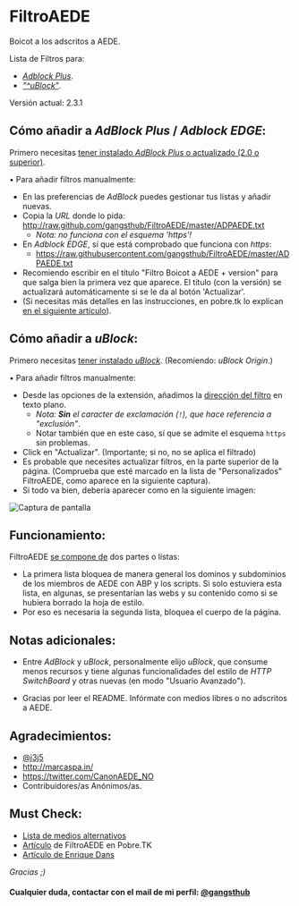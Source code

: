 FiltroAEDE
==========

Boicot a los adscritos a AEDE.

Lista de Filtros para:
- [*Adblock Plus*](https://github.com/gangsthub/FiltroAEDE#c%C3%B3mo-a%C3%B1adir-a-adblock-plus).
- [*"^uBlock"*](https://github.com/gangsthub/FiltroAEDE/blob/master/README.md#c%C3%B3mo-a%C3%B1adir-a-ublock).


Versión actual: 2.3.1


Cómo añadir a *AdBlock Plus* / *Adblock EDGE*:
----------

Primero necesitas [tener instalado *AdBlock Plus* o actualizado (2.0 o superior)].

• Para añadir filtros manualmente:

- En las preferencias de *AdBlock* puedes gestionar tus listas y añadir nuevas. 
- Copia la *URL* donde lo pida: http://raw.github.com/gangsthub/FiltroAEDE/master/ADPAEDE.txt
    - *Nota: no funciona con el esquema 'https'!*
- En *Adblock EDGE*, sí que está comprobado que funciona con *https*:
    - https://raw.githubusercontent.com/gangsthub/FiltroAEDE/master/ADPAEDE.txt
- Recomiendo escribir en el título "Filtro Boicot a AEDE + version" para que salga bien la primera vez que aparece. El título (con la versión) se actualizará automáticamente si se le da al botón 'Actualizar'.
- (Si necesitas más detalles en las instrucciones, en pobre.tk lo explican [en el siguiente artículo](http://pobre.tk/p/i/c/2-filtro-aede)).

Cómo añadir a *uBlock*:
----------

Primero necesitas [tener instalado *uBlock*]. (Recomiendo: *uBlock Origin*.)

• Para añadir filtros manualmente:

- Desde las opciones de la extensión, añadimos la [dirección del filtro](https://raw.githubusercontent.com/gangsthub/FiltroAEDE/master/ADPAEDE.txt) en texto plano.
    - *Nota: **Sin** el caracter de exclamación (`!`), que hace referencia a "exclusión"*.
    - Notar también que en este caso, sí que se admite el esquema `https` sin problemas.
- Click en "Actualizar". (Importante; si no, no se aplica el filtrado)
- Es probable que necesites actualizar filtros, en la parte superior de la página. (Comprueba que esté marcado en la lista de "Personalizados" FiltroAEDE, como aparece en la siguiente captura).
- Si todo va bien, debería aparecer como en la siguiente imagen:

![Captura de pantalla](http://i.imgur.com/Fy2vj7Y.png)


Funcionamiento:
----------

FiltroAEDE [se compone de] dos partes o listas:

- La primera lista bloquea de manera general los dominos y subdominios de los miembros de AEDE con ABP y los scripts. Si solo estuviera esta lista, en algunas, se presentarían las webs y su contenido como si se hubiera borrado la hoja de estilo.
- Por eso es necesaria la segunda lista, bloquea el cuerpo de la página.


Notas adicionales:
----------
- Entre *AdBlock* y *uBlock*, personalmente elijo *uBlock*, que consume menos recursos y tiene algunas funcionalidades del estilo de *HTTP SwitchBoard* y otras nuevas (en modo "Usuario Avanzado").

- Gracias por leer el README. Infórmate con medios libres o no adscritos a AEDE.

Agradecimientos:
----------
- [@j3j5]
- http://marcaspa.in/
- https://twitter.com/CanonAEDE_NO
- Contribuidores/as Anónimos/as.

Must Check:
----------
- [Lista de medios alternativos]
- [Artículo] de FiltroAEDE en Pobre.TK
- [Artículo de Enrique Dans]

*Gracias ;)*

#### Cualquier duda, contactar con el mail de mi perfil: [@gangsthub]
[se compone de]:https://github.com/gangsthub/FiltroAEDE/blob/master/ADPAEDE.txt
[tener instalado *AdBlock Plus* o actualizado (2.0 o superior)]:https://adblockplus.org/es
[tener instalado *uBlock*]:https://github.com/gorhill/uBlock#installation
[listado completo]:https://adblockplus.org/en/subscriptions
[@j3j5]:https://github.com/j3j5
[Lista de medios alternativos]:http://wiki.15m.cc/wiki/Lista_de_medios_de_comunicaci%C3%B3n_alternativos
[Artículo]:http://pobre.tk/p/i/c/2-filtro-aede
[Artículo de Enrique Dans]:http://www.enriquedans.com/2014/11/por-que-es-importante-boicotear-los-medios-de-aede.html
[@gangsthub]:https://github.com/gangsthub
